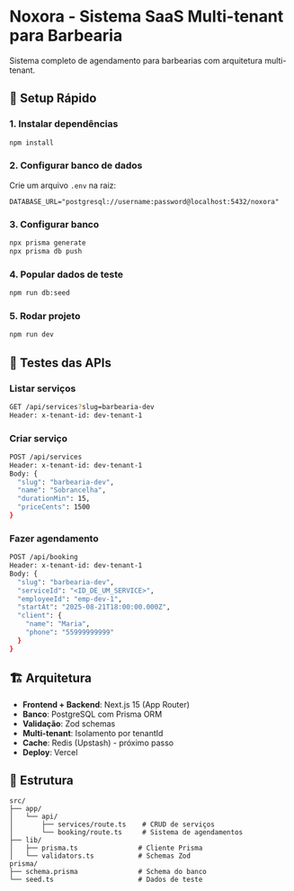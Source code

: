 # Noxora - Sistema SaaS Multi-tenant para Barbearia

Sistema completo de agendamento para barbearias com arquitetura multi-tenant.

## 🚀 Setup Rápido

### 1. Instalar dependências
```bash
npm install
```

### 2. Configurar banco de dados
Crie um arquivo `.env` na raiz:
```env
DATABASE_URL="postgresql://username:password@localhost:5432/noxora"
```

### 3. Configurar banco
```bash
npx prisma generate
npx prisma db push
```

### 4. Popular dados de teste
```bash
npm run db:seed
```

### 5. Rodar projeto
```bash
npm run dev
```

## 🧪 Testes das APIs

### Listar serviços
```bash
GET /api/services?slug=barbearia-dev
Header: x-tenant-id: dev-tenant-1
```

### Criar serviço
```bash
POST /api/services
Header: x-tenant-id: dev-tenant-1
Body: {
  "slug": "barbearia-dev",
  "name": "Sobrancelha",
  "durationMin": 15,
  "priceCents": 1500
}
```

### Fazer agendamento
```bash
POST /api/booking
Header: x-tenant-id: dev-tenant-1
Body: {
  "slug": "barbearia-dev",
  "serviceId": "<ID_DE_UM_SERVICE>",
  "employeeId": "emp-dev-1",
  "startAt": "2025-08-21T18:00:00.000Z",
  "client": {
    "name": "Maria",
    "phone": "55999999999"
  }
}
```

## 🏗️ Arquitetura

- **Frontend + Backend**: Next.js 15 (App Router)
- **Banco**: PostgreSQL com Prisma ORM
- **Validação**: Zod schemas
- **Multi-tenant**: Isolamento por tenantId
- **Cache**: Redis (Upstash) - próximo passo
- **Deploy**: Vercel

## 📁 Estrutura

```
src/
├── app/
│   └── api/
│       ├── services/route.ts    # CRUD de serviços
│       └── booking/route.ts     # Sistema de agendamentos
├── lib/
│   ├── prisma.ts               # Cliente Prisma
│   └── validators.ts           # Schemas Zod
prisma/
├── schema.prisma               # Schema do banco
└── seed.ts                     # Dados de teste
```
